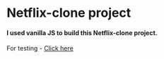 # Netflix-clone project

#### I used vanilla JS to build this Netflix-clone project.

For testing - [Click here](https://netflix-clone-spsh.netlify.app/)
